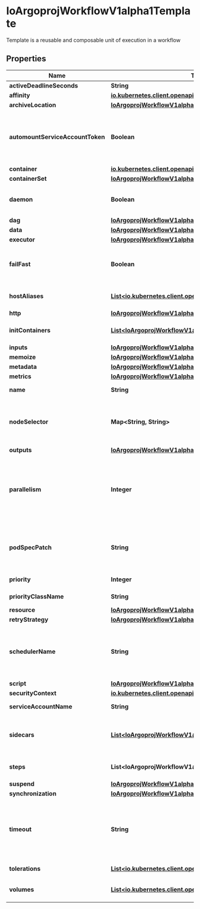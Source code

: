 

# IoArgoprojWorkflowV1alpha1Template

Template is a reusable and composable unit of execution in a workflow

## Properties

Name | Type | Description | Notes
------------ | ------------- | ------------- | -------------
**activeDeadlineSeconds** | **String** |  |  [optional]
**affinity** | [**io.kubernetes.client.openapi.models.V1Affinity**](io.kubernetes.client.openapi.models.V1Affinity.md) |  |  [optional]
**archiveLocation** | [**IoArgoprojWorkflowV1alpha1ArtifactLocation**](IoArgoprojWorkflowV1alpha1ArtifactLocation.md) |  |  [optional]
**automountServiceAccountToken** | **Boolean** | AutomountServiceAccountToken indicates whether a service account token should be automatically mounted in pods. ServiceAccountName of ExecutorConfig must be specified if this value is false. |  [optional]
**container** | [**io.kubernetes.client.openapi.models.V1Container**](io.kubernetes.client.openapi.models.V1Container.md) |  |  [optional]
**containerSet** | [**IoArgoprojWorkflowV1alpha1ContainerSetTemplate**](IoArgoprojWorkflowV1alpha1ContainerSetTemplate.md) |  |  [optional]
**daemon** | **Boolean** | Deamon will allow a workflow to proceed to the next step so long as the container reaches readiness |  [optional]
**dag** | [**IoArgoprojWorkflowV1alpha1DAGTemplate**](IoArgoprojWorkflowV1alpha1DAGTemplate.md) |  |  [optional]
**data** | [**IoArgoprojWorkflowV1alpha1Data**](IoArgoprojWorkflowV1alpha1Data.md) |  |  [optional]
**executor** | [**IoArgoprojWorkflowV1alpha1ExecutorConfig**](IoArgoprojWorkflowV1alpha1ExecutorConfig.md) |  |  [optional]
**failFast** | **Boolean** | FailFast, if specified, will fail this template if any of its child pods has failed. This is useful for when this template is expanded with &#x60;withItems&#x60;, etc. |  [optional]
**hostAliases** | [**List&lt;io.kubernetes.client.openapi.models.V1HostAlias&gt;**](io.kubernetes.client.openapi.models.V1HostAlias.md) | HostAliases is an optional list of hosts and IPs that will be injected into the pod spec |  [optional]
**http** | [**IoArgoprojWorkflowV1alpha1HTTP**](IoArgoprojWorkflowV1alpha1HTTP.md) |  |  [optional]
**initContainers** | [**List&lt;IoArgoprojWorkflowV1alpha1UserContainer&gt;**](IoArgoprojWorkflowV1alpha1UserContainer.md) | InitContainers is a list of containers which run before the main container. |  [optional]
**inputs** | [**IoArgoprojWorkflowV1alpha1Inputs**](IoArgoprojWorkflowV1alpha1Inputs.md) |  |  [optional]
**memoize** | [**IoArgoprojWorkflowV1alpha1Memoize**](IoArgoprojWorkflowV1alpha1Memoize.md) |  |  [optional]
**metadata** | [**IoArgoprojWorkflowV1alpha1Metadata**](IoArgoprojWorkflowV1alpha1Metadata.md) |  |  [optional]
**metrics** | [**IoArgoprojWorkflowV1alpha1Metrics**](IoArgoprojWorkflowV1alpha1Metrics.md) |  |  [optional]
**name** | **String** | Name is the name of the template |  [optional]
**nodeSelector** | **Map&lt;String, String&gt;** | NodeSelector is a selector to schedule this step of the workflow to be run on the selected node(s). Overrides the selector set at the workflow level. |  [optional]
**outputs** | [**IoArgoprojWorkflowV1alpha1Outputs**](IoArgoprojWorkflowV1alpha1Outputs.md) |  |  [optional]
**parallelism** | **Integer** | Parallelism limits the max total parallel pods that can execute at the same time within the boundaries of this template invocation. If additional steps/dag templates are invoked, the pods created by those templates will not be counted towards this total. |  [optional]
**podSpecPatch** | **String** | PodSpecPatch holds strategic merge patch to apply against the pod spec. Allows parameterization of container fields which are not strings (e.g. resource limits). |  [optional]
**priority** | **Integer** | Priority to apply to workflow pods. |  [optional]
**priorityClassName** | **String** | PriorityClassName to apply to workflow pods. |  [optional]
**resource** | [**IoArgoprojWorkflowV1alpha1ResourceTemplate**](IoArgoprojWorkflowV1alpha1ResourceTemplate.md) |  |  [optional]
**retryStrategy** | [**IoArgoprojWorkflowV1alpha1RetryStrategy**](IoArgoprojWorkflowV1alpha1RetryStrategy.md) |  |  [optional]
**schedulerName** | **String** | If specified, the pod will be dispatched by specified scheduler. Or it will be dispatched by workflow scope scheduler if specified. If neither specified, the pod will be dispatched by default scheduler. |  [optional]
**script** | [**IoArgoprojWorkflowV1alpha1ScriptTemplate**](IoArgoprojWorkflowV1alpha1ScriptTemplate.md) |  |  [optional]
**securityContext** | [**io.kubernetes.client.openapi.models.V1PodSecurityContext**](io.kubernetes.client.openapi.models.V1PodSecurityContext.md) |  |  [optional]
**serviceAccountName** | **String** | ServiceAccountName to apply to workflow pods |  [optional]
**sidecars** | [**List&lt;IoArgoprojWorkflowV1alpha1UserContainer&gt;**](IoArgoprojWorkflowV1alpha1UserContainer.md) | Sidecars is a list of containers which run alongside the main container Sidecars are automatically killed when the main container completes |  [optional]
**steps** | **List&lt;IoArgoprojWorkflowV1alpha1ParallelSteps&gt;** | Steps define a series of sequential/parallel workflow steps |  [optional]
**suspend** | [**IoArgoprojWorkflowV1alpha1SuspendTemplate**](IoArgoprojWorkflowV1alpha1SuspendTemplate.md) |  |  [optional]
**synchronization** | [**IoArgoprojWorkflowV1alpha1Synchronization**](IoArgoprojWorkflowV1alpha1Synchronization.md) |  |  [optional]
**timeout** | **String** | Timout allows to set the total node execution timeout duration counting from the node&#39;s start time. This duration also includes time in which the node spends in Pending state. This duration may not be applied to Step or DAG templates. |  [optional]
**tolerations** | [**List&lt;io.kubernetes.client.openapi.models.V1Toleration&gt;**](io.kubernetes.client.openapi.models.V1Toleration.md) | Tolerations to apply to workflow pods. |  [optional]
**volumes** | [**List&lt;io.kubernetes.client.openapi.models.V1Volume&gt;**](io.kubernetes.client.openapi.models.V1Volume.md) | Volumes is a list of volumes that can be mounted by containers in a template. |  [optional]



